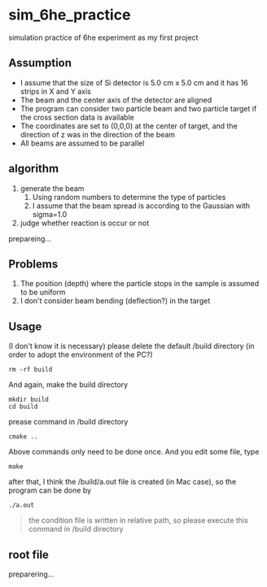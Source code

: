 # sim_6he_practice
simulation practice of 6he experiment as my first project

## Assumption
* I assume that the size of Si detector is 5.0 cm x 5.0 cm and it has 16 strips in X and Y axis
* The beam and the center axis of the detector are aligned
* The program can consider two particle beam and two particle target if the cross section data is available
* The coordinates are set to (0,0,0) at the center of target, and the direction of z was in the direction of the beam
* All beams are assumed to be parallel

## algorithm
1. generate the beam
   1. Using random numbers to determine the type of particles
   2. I assume that the beam spread is according to the Gaussian with sigma=1.0
2. judge whether reaction is occur or not

prepareing...

## Problems
1. The position (depth) where the particle stops in the sample is assumed to be uniform
2. I don't consider beam bending (deflection?) in the target


## Usage
(I don't know it is necessary) please delete the default /build directory (in order to adopt the environment of the PC?)
```console
rm -rf build
```
And again, make the build directory
```console
mkdir build
cd build
```
 prease command in /build directory
```console
cmake ..
```
Above commands only need to be done once. And you edit some file, type
``` console
make
```
after that, I think the /build/a.out file is created (in Mac case), so the program can be done by
```console
./a.out
```
> the condition file is written in relative path, so please execute this command in /build directory

## root file
preparering...
